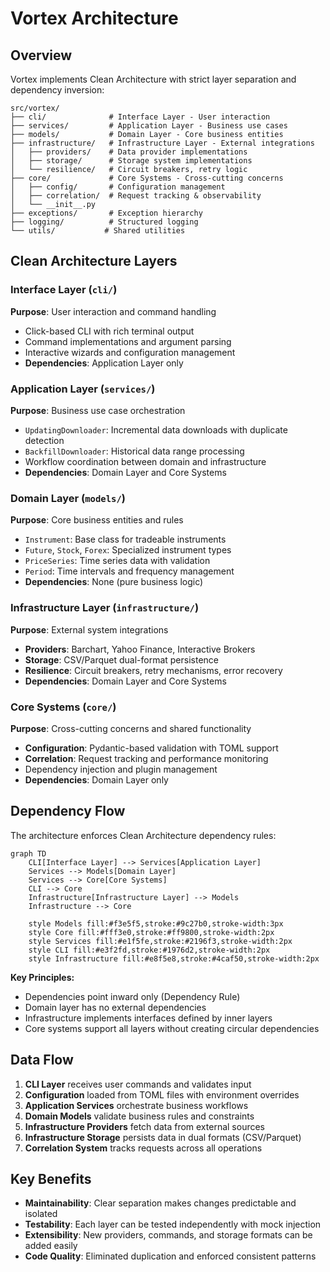 # Vortex Architecture

## Overview

Vortex implements Clean Architecture with strict layer separation and dependency inversion:

```
src/vortex/
├── cli/              # Interface Layer - User interaction
├── services/         # Application Layer - Business use cases
├── models/           # Domain Layer - Core business entities
├── infrastructure/   # Infrastructure Layer - External integrations
│   ├── providers/    # Data provider implementations
│   ├── storage/      # Storage system implementations
│   └── resilience/   # Circuit breakers, retry logic
├── core/             # Core Systems - Cross-cutting concerns
│   ├── config/       # Configuration management
│   ├── correlation/  # Request tracking & observability
│   └── __init__.py
├── exceptions/       # Exception hierarchy
├── logging/          # Structured logging
└── utils/           # Shared utilities
```

## Clean Architecture Layers

### Interface Layer (`cli/`)
**Purpose**: User interaction and command handling
- Click-based CLI with rich terminal output
- Command implementations and argument parsing
- Interactive wizards and configuration management
- **Dependencies**: Application Layer only

### Application Layer (`services/`)
**Purpose**: Business use case orchestration
- `UpdatingDownloader`: Incremental data downloads with duplicate detection
- `BackfillDownloader`: Historical data range processing
- Workflow coordination between domain and infrastructure
- **Dependencies**: Domain Layer and Core Systems

### Domain Layer (`models/`)
**Purpose**: Core business entities and rules
- `Instrument`: Base class for tradeable instruments
- `Future`, `Stock`, `Forex`: Specialized instrument types
- `PriceSeries`: Time series data with validation
- `Period`: Time intervals and frequency management
- **Dependencies**: None (pure business logic)

### Infrastructure Layer (`infrastructure/`)
**Purpose**: External system integrations
- **Providers**: Barchart, Yahoo Finance, Interactive Brokers
- **Storage**: CSV/Parquet dual-format persistence
- **Resilience**: Circuit breakers, retry mechanisms, error recovery
- **Dependencies**: Domain Layer and Core Systems

### Core Systems (`core/`)
**Purpose**: Cross-cutting concerns and shared functionality
- **Configuration**: Pydantic-based validation with TOML support
- **Correlation**: Request tracking and performance monitoring
- Dependency injection and plugin management
- **Dependencies**: Domain Layer only

## Dependency Flow

The architecture enforces Clean Architecture dependency rules:

```mermaid
graph TD
    CLI[Interface Layer] --> Services[Application Layer]
    Services --> Models[Domain Layer]
    Services --> Core[Core Systems]
    CLI --> Core
    Infrastructure[Infrastructure Layer] --> Models
    Infrastructure --> Core
    
    style Models fill:#f3e5f5,stroke:#9c27b0,stroke-width:3px
    style Core fill:#fff3e0,stroke:#ff9800,stroke-width:2px
    style Services fill:#e1f5fe,stroke:#2196f3,stroke-width:2px
    style CLI fill:#e3f2fd,stroke:#1976d2,stroke-width:2px
    style Infrastructure fill:#e8f5e8,stroke:#4caf50,stroke-width:2px
```

**Key Principles:**
- Dependencies point inward only (Dependency Rule)
- Domain layer has no external dependencies
- Infrastructure implements interfaces defined by inner layers
- Core systems support all layers without creating circular dependencies

## Data Flow

1. **CLI Layer** receives user commands and validates input
2. **Configuration** loaded from TOML files with environment overrides
3. **Application Services** orchestrate business workflows
4. **Domain Models** validate business rules and constraints
5. **Infrastructure Providers** fetch data from external sources
6. **Infrastructure Storage** persists data in dual formats (CSV/Parquet)
7. **Correlation System** tracks requests across all operations

## Key Benefits

- **Maintainability**: Clear separation makes changes predictable and isolated
- **Testability**: Each layer can be tested independently with mock injection
- **Extensibility**: New providers, commands, and storage formats can be added easily
- **Code Quality**: Eliminated duplication and enforced consistent patterns